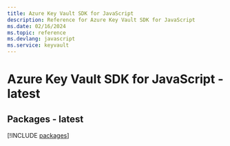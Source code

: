 ```yaml
---
title: Azure Key Vault SDK for JavaScript
description: Reference for Azure Key Vault SDK for JavaScript
ms.date: 02/16/2024
ms.topic: reference
ms.devlang: javascript
ms.service: keyvault
---
```

# Azure Key Vault SDK for JavaScript - latest
## Packages - latest
[!INCLUDE [packages](key-vault-index.md)]